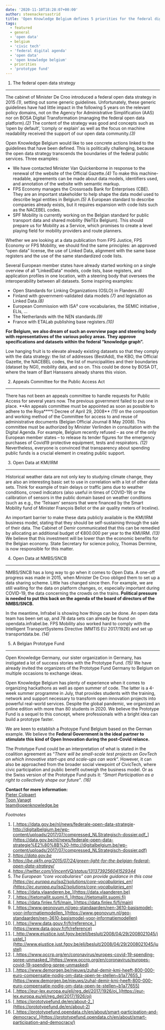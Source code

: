 ```yaml
---
date: '2020-11-10T18:28:07+00:00'
author: steenackersastrid
title: 'Open Knowledge Belgium defines 5 priorities for the federal digital agenda'
tags:
  - featured
  - general
  - 'open data'
  - belgium
  - 'civic tech'
  - 'federal digital agenda'
  - 'open data'
  - 'open knowledge belgium'
  - priorities
  - 'prototype fund'
---
```


1. The federal open data strategy

---

The cabinet of Minister De Croo introduced a federal open data strategy in 2015 _(1)_, setting out some generic guidelines. Unfortunately, these generic guidelines have had little impact in the following 5 years on the relevant policy domains, not on the Agency for Administrative Simplification (AAS) nor on BOSA Digital Transformation (managing the federal open data platform)._(2)_ The content of the strategy was good and concepts such as ‘open by default’, ‘comply or explain’ as well as the focus on machine readability received the support of our open data community._(3)_

Open Knowledge Belgium would like to see concrete actions linked to the guidelines that have been defined. This is politically challenging, because the open data strategy transcends the boundaries of the federal public services. Three examples:

- We have contacted Minister Van Quickenborne in response to the renewal of the website of the Official Gazette._(4)_ To make this machine-readable, agreements can be made about data models, identifiers used, and annotation of the website with semantic markup.
- FPS Economy manages the Crossroads Bank for Enterprises (CBE). They are an important stakeholder to help shape the data model used to describe legal entities in Belgium._(5)_ A European standard to describe companies already exists, but it requires expansion with code lists such as the NACEBEL codes.
- SPF Mobility is currently working on the Belgian standard for public transport data and shared mobility (NeTEx Belgium). This should prepare us for Mobility as a Service, which promises to create a level playing field for mobility providers and route planners.

Whether we are looking at a data publication from FPS Justice, FPS Economy or FPS Mobility, we should find the same principles: an approved “open data” license, the use of Linked Data, alignment with the same base registers and the use of the same standardized code lists.

Several European member states have already started working on a single overview of all “LinkedData” models, code lists, base registers, and application profiles in one location, with a steering body that oversees the interoperability between all datasets. Some inspiring examples:

- Open Standards for Linking Organizations (OSLO) in Flanders._(6)_
- Finland with government-validated data models _(7)_ and legislation as Linked Data._(8)_
- European Commission with ISA² core vocabularies, the SEMIC initiative , ELIs, …
- The Netherlands with the NEN standards._(9)_
- France with ETALab publishing base registers._(10)_

**For Belgium, we also dream of such an overview page and steering body with representatives of the various policy areas. They approve specifications and datasets within the federal “knowledge graph”.**

Low hanging fruit is to elevate already existing datasets so that they comply with the data strategy: the list of addresses (BestAdd), the KBO, the Official Gazette, the NACEBEL codes, the list of municipalities and their boundaries (dataset by NGI), mobility data, and so on. This could be done by BOSA DT, where the team of Bart Hanssens already shares this vision.

2. Appeals Committee for the Public Access Act

---

There has not been an appeals committee to handle requests for Public Access for several years now. The previous government failed to put one in place. **An appeals committee must be appointed as soon as possible to adhere to the Roya\*\***l Decree of April 29, 2008\*\* _(11)_ on the composition and working method of the Committee for access to and reuse of administrative documents (Belgian Official Journal 8 May 2008). This committee must be authorized by Minister Verlinden in consultation with the Digital Agenda. For example, Belgium recently refused – as one of the only European member states – to release its tender figures for the emergency purchases of Covid19 protective equipment, tests and respirators. _(12)_ Nevertheless, everyone is convinced that transparency about spending public funds is a crucial element in creating public support.

3. Open Data at KMI/IRM

---

Historical weather data are not only key to studying climate change, they are also an interesting basic set to use in correlation with a lot of other data sets. Think for example of train delays or traffic jams due to weather conditions, crowd indicators (also useful in times of COVID-19) or the calibration of sensors in the public domain based on weather conditions (such as e.g., the ‘Telraam’ sensors that were financed by the Smart Mobility fund of Minister François Bellot or the air quality meters of Irceline).

An important barrier to make these data publicly available is the KMI/IRM business model, stating that they should be self-sustaining through the sale of their data. The Cabinet of Demir communicated that this can be remedied by allocating an additional budget of €800.000 per year to the KMI/IRM. _(13)_ We believe that this investment will be lower than the economic benefits for the Belgian economy. State Secretary for science policy, Thomas Dermine, is now responsible for this matter.

4. Open Data at NMBS/SNCB

---

NMBS/SNCB has a long way to go when it comes to Open Data. A one-off progress was made in 2015, when Minister De Croo obliged them to set up a data sharing scheme. Little has changed since then. For example, we are still waiting for the data on platform changes, or, especially important during COVID-19, the data concerning the crowds on the trains. **Political pressure is needed to put this back on the agenda of the board of directors of the NMBS/SNCB.**

In the meantime, Infrabel is showing how things can be done. An open data team has been set up, and 78 data sets can already be found on opendata.infrabel.be. FPS Mobility also worked hard to comply with the Intelligent TransportSystems Directive (MMTIS EU 2017/1926) and set up transportdata.be. _(14)_

5. A Belgian Prototype Fund

---

Open Knowledge Germany, our sister organization in Germany, has instigated a lot of success stories with the Prototype Fund. _(15)_ We have already invited the organizers of the Prototype Fund Germany to Belgium on multiple occasions to exchange ideas.

Open Knowledge Belgium has plenty of experience when it comes to organizing hackathons as well as open summer of code. The latter is a 4-week summer programme in July, that provides students with the training, network and support necessary to transform open innovation projects into powerful real-world services. Despite the global pandemic, we organized an online edition with more than 80 students in 2020. We believe the Prototype Fund is a sequel to this concept, where professionals with a bright idea can build a prototype faster.

We are keen to establish a Protoype Fund Belgium based on the German example. We believe the **Federal Government is the ideal partner** **to stimulate this kind of Open Innovation during the post-Covid relance.**

The Prototype Fund could be an interpretation of what is stated in the coalition agreement as “_There will be small-scale test projects on GovTech on which innovative start-ups and scale-ups can work_“. However, it can also be approached from the broader social viewpoint of CivicTech, where civic participation and public benefit outweigh the business model. Or as the Swiss version of the Prototype Fund puts it: _“Smart Participation as a right to collectively shape our future”_. _(16)_

**Contact for more information:**  
[Pieter Colpaert](https://twitter.com/pietercolpaert)  
[Toon Vanagt](https://twitter.com/Toon)  
<team@openknowledge.be>

_Footnotes_

1. [_https://data.gov.be/nl/news/federale-open-data-strategie​ -http://digitalbelgium.be/wp-content/uploads/2017/07/compressed_NLStrategisch-dossier.pdf_](https://data.gov.be/nl/news/federale-open-data-strategie%E2%80%8B%20-http://digitalbelgium.be/wp-content/uploads/2017/07/compressed_NLStrategisch-dossier.pdf)
2. _<https://data.gov.be>_
3. _<https://be.okfn.org/2015/07/24/green-light-for-the-belgian-federal-open-data-strategy/>_
4. _<https://twitter.com/VincentVQ/status/1313739256041529344>_
5. _The European “core vocabularies” can provide guidance in this case [https://ec.europa.eu/isa2/solutions/core-vocabularies_en](https://ec.europa.eu/isa2/solutions/core-vocabularies_en)_
6. [_https://data.vlaanderen.be_](https://data.vlaanderen.be)
7. [_https://tietomallit.suomi.fi_](https://tietomallit.suomi.fi)
8. [_https://data.finlex.fi/fi/main_](https://data.finlex.fi/fi/main)
9. [_https://www.geonovum.nl/geo-standaarden/nen-3610-basismodel-voor-informatiemodellen_](https://www.geonovum.nl/geo-standaarden/nen-3610-basismodel-voor-informatiemodellen)
10. [_https://www.data.gouv.fr/fr/reference_](https://www.data.gouv.fr/fr/reference)
11. [_http://www.ejustice.just.fgov.be/eli/besluit/2008/04/29/2008021045/justel_](http://www.ejustice.just.fgov.be/eli/besluit/2008/04/29/2008021045/justel)
12. [_https://www.occrp.org/en/coronavirus/europes-covid-19-spending-spree-unmasked_](https://www.occrp.org/en/coronavirus/europes-covid-19-spending-spree-unmasked)
13. [_https://www.demorgen.be/nieuws/zuhal-demir-kmi-heeft-800-000-euro-compensatie-nodig-om-data-open-te-stellen~b1a77655_](https://www.demorgen.be/nieuws/zuhal-demir-kmi-heeft-800-000-euro-compensatie-nodig-om-data-open-te-stellen~b1a77655)
14. [_https://eur-lex.europa.eu/eli/reg_del/2017/1926/oj_](https://eur-lex.europa.eu/eli/reg_del/2017/1926/oj)
15. [_https://prototypefund.de/en/about-2_](https://prototypefund.de/en/about-2)
16. [_https://prototypefund.opendata.ch/en/about/smart-participation-and-democracy/_](https://prototypefund.opendata.ch/en/about/smart-participation-and-democracy/)
